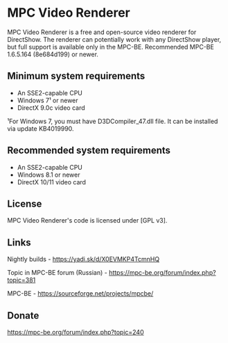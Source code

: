 ﻿# MPC Video Renderer

MPC Video Renderer is a free and open-source video renderer for DirectShow. The renderer can potentially work with any DirectShow player, but full support is available only in the MPC-BE. Recommended MPC-BE 1.6.5.164 (8e684d199) or newer.

## Minimum system requirements

* An SSE2-capable CPU
* Windows 7¹ or newer
* DirectX 9.0c video card

¹For Windows 7, you must have D3DCompiler_47.dll file. It can be installed via update KB4019990.

## Recommended system requirements

* An SSE2-capable CPU
* Windows 8.1 or newer
* DirectX 10/11 video card

## License

MPC Video Renderer's code is licensed under [GPL v3].

## Links

Nightly builds - <https://yadi.sk/d/X0EVMKP4TcmnHQ>

Topic in MPC-BE forum (Russian) - <https://mpc-be.org/forum/index.php?topic=381>

MPC-BE - <https://sourceforge.net/projects/mpcbe/>

## Donate

<https://mpc-be.org/forum/index.php?topic=240>
